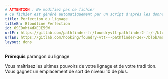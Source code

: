 ```yaml
---
# ATTENTION : Ne modifiez pas ce fichier
# Ce fichier est généré automatiquement par un script d'après les données du module Foundry VTT officiel et de sa traduction
title: Perfection du lignage
titleEn: Bloodline Perfection
id: 6SEDoht4dXEJE5SW
urlFr: https://gitlab.com/pathfinder-fr/foundryvtt-pathfinder2-fr/-/blob/master/data/feats/6SEDoht4dXEJE5SW.htm
urlEn: https://gitlab.com/hooking/foundry-vtt---pathfinder-2e/-/blob/master/packs/data/feats.db/bloodline-perfection.json
layout: dons
---
```

**Prérequis** parangon du lignage

Vous maîtrisez les ultimes pouvoirs de votre lignage et de votre tradi tion. Vous gagnez un emplacement de sort de niveau 10 de plus.
